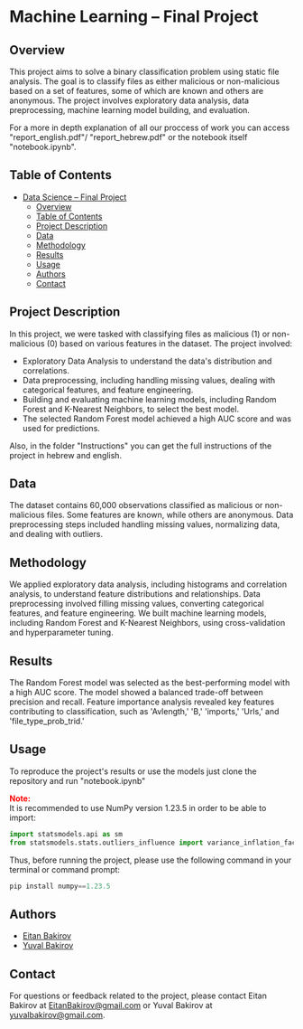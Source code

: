 # Machine Learning – Final Project

## Overview

This project aims to solve a binary classification problem using static file analysis. The goal is to classify files as either malicious or non-malicious based on a set of features, some of which are known and others are anonymous. The project involves exploratory data analysis, data preprocessing, machine learning model building, and evaluation.

For a more in depth explanation of all our proccess of work you can access "report_english.pdf"/ "report_hebrew.pdf" or the notebook itself "notebook.ipynb".

## Table of Contents

- [Data Science – Final Project](#data-science--final-project)
  - [Overview](#overview)
  - [Table of Contents](#table-of-contents)
  - [Project Description](#project-description)
  - [Data](#data)
  - [Methodology](#methodology)
  - [Results](#results)
  - [Usage](#usage)
  - [Authors](#authors)
  - [Contact](#contact)

## Project Description

In this project, we were tasked with classifying files as malicious (1) or non-malicious (0) based on various features in the dataset. The project involved:

- Exploratory Data Analysis to understand the data's distribution and correlations.
- Data preprocessing, including handling missing values, dealing with categorical features, and feature engineering.
- Building and evaluating machine learning models, including Random Forest and K-Nearest Neighbors, to select the best model.
- The selected Random Forest model achieved a high AUC score and was used for predictions.

Also, in the folder "Instructions" you can get the full instructions of the project in hebrew and english.

## Data

The dataset contains 60,000 observations classified as malicious or non-malicious files. Some features are known, while others are anonymous. Data preprocessing steps included handling missing values, normalizing data, and dealing with outliers.

## Methodology

We applied exploratory data analysis, including histograms and correlation analysis, to understand feature distributions and relationships. Data preprocessing involved filling missing values, converting categorical features, and feature engineering. We built machine learning models, including Random Forest and K-Nearest Neighbors, using cross-validation and hyperparameter tuning.

## Results

The Random Forest model was selected as the best-performing model with a high AUC score. The model showed a balanced trade-off between precision and recall. Feature importance analysis revealed key features contributing to classification, such as 'Avlength,' 'B,' 'imports,' 'Urls,' and 'file_type_prob_trid.'

## Usage

To reproduce the project's results or use the models just clone the repository and run "notebook.ipynb"

<span style="color:red;"><b>Note:</b></span><br>
It is recommended to use NumPy version 1.23.5 in order to be able to import:

```python
import statsmodels.api as sm
from statsmodels.stats.outliers_influence import variance_inflation_factor 
```

Thus, before running the project, please use the following command in your terminal or command prompt:

```python
pip install numpy==1.23.5
```

## Authors

- [Eitan Bakirov](https://github.com/EitanBakirov)
- [Yuval Bakirov](https://github.com/YuvalBakirov)

## Contact

For questions or feedback related to the project, please contact Eitan Bakirov at EitanBakirov@gmail.com or Yuval Bakirov at yuvalbakirov@gmail.com.
